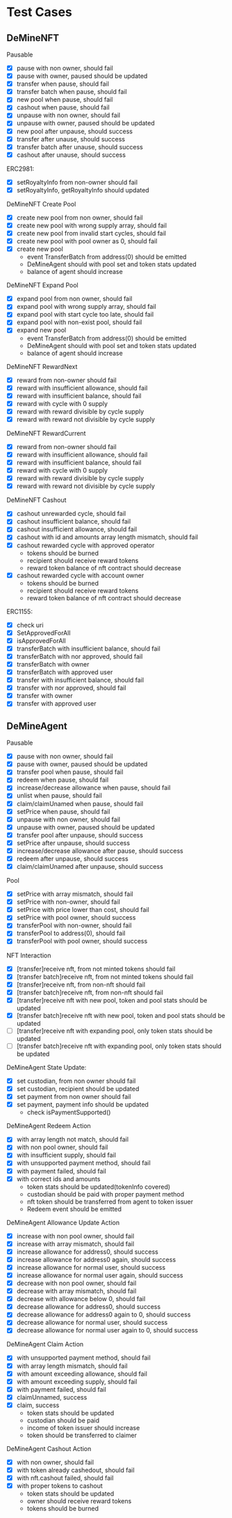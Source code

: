 # Test Cases

## DeMineNFT

Pausable
 - [x] pause with non owner, should fail
 - [x] pause with owner, paused should be updated
 - [x] transfer when pause, should fail
 - [x] transfer batch when pause, should fail
 - [x] new pool when pause, should fail
 - [x] cashout when pause, should fail
 - [x] unpause with non owner, should fail
 - [x] unpause with owner, paused should be updated
 - [x] new pool after unpause, should success
 - [x] transfer after unause, should success
 - [x] transfer batch after unause, should success
 - [x] cashout after unause, should success

ERC2981:
 - [x] setRoyaltyInfo from non-owner should fail
 - [x] setRoyaltyInfo, getRoyaltyInfo should updated

DeMineNFT Create Pool
 - [x] create new pool from non owner, should fail
 - [x] create new pool with wrong supply array, should fail
 - [x] create new pool from invalid start cycles, should fail
 - [x] create new pool with pool owner as 0, should fail
 - [x] create new pool
    - event TransferBatch from address(0) should be emitted
    - DeMineAgent should with pool set and token stats updated
    - balance of agent should increase

DeMineNFT Expand Pool
 - [x] expand pool from non owner, should fail
 - [x] expand pool with wrong supply array, should fail
 - [x] expand pool with start cycle too late, should fail
 - [x] expand pool with non-exist pool, should fail
 - [x] expand new pool
    - event TransferBatch from address(0) should be emitted
    - DeMineAgent should with pool set and token stats updated
    - balance of agent should increase

DeMineNFT RewardNext
 - [x] reward from non-owner should fail
 - [x] reward with insufficient allowance, should fail
 - [x] reward with insufficient balance, should fail
 - [x] reward with cycle with 0 supply
 - [x] reward with reward divisible by cycle supply
 - [x] reward with reward not divisible by cycle supply

DeMineNFT RewardCurrent
 - [x] reward from non-owner should fail
 - [x] reward with insufficient allowance, should fail
 - [x] reward with insufficient balance, should fail
 - [x] reward with cycle with 0 supply
 - [x] reward with reward divisible by cycle supply
 - [x] reward with reward not divisible by cycle supply

DeMineNFT Cashout
 - [x] cashout unrewarded cycle, should fail
 - [x] cashout insufficient balance, should fail
 - [x] cashout insufficient allowance, should fail
 - [x] cashout with id and amounts array length mismatch, should fail
 - [x] cashout rewarded cycle with approved operator
    - tokens should be burned
    - recipient should receive reward tokens
    - reward token balance of nft contract should decrease
 - [x] cashout rewarded cycle with account owner
    - tokens should be burned
    - recipient should receive reward tokens
    - reward token balance of nft contract should decrease

ERC1155:
 - [x] check uri
 - [x] SetApprovedForAll
 - [x] isApprovedForAll
 - [x] transferBatch with insufficient balance, should fail
 - [x] transferBatch with nor approved, should fail
 - [x] transferBatch with owner
 - [x] transferBatch with approved user
 - [x] transfer with insufficient balance, should fail
 - [x] transfer with nor approved, should fail
 - [x] transfer with owner
 - [x] transfer with approved user

## DeMineAgent

Pausable
 - [x] pause with non owner, should fail
 - [x] pause with owner, paused should be updated
 - [x] transfer pool when pause, should fail
 - [x] redeem when pause, should fail
 - [x] increase/decrease allowance when pause, should fail
 - [x] unlist when pause, should fail
 - [x] claim/claimUnamed when pause, should fail
 - [x] setPrice when pause, should fail
 - [x] unpause with non owner, should fail
 - [x] unpause with owner, paused should be updated
 - [x] transfer pool after unpause, should success
 - [x] setPrice after unpause, should success
 - [x] increase/decrease allowance after pause, should success
 - [x] redeem after unpause, should success
 - [x] claim/claimUnamed after unpause, should success

Pool
 - [x] setPrice with array mismatch, should fail
 - [x] setPrice with non-owner, should fail
 - [x] setPrice with price lower than cost, should fail
 - [x] setPrice with pool owner, should success
 - [x] transferPool with non-owner, should fail
 - [x] transferPool to address(0), should fail
 - [x] transferPool with pool owner, should success

NFT Interaction
 - [x] [transfer]receive nft, from not minted tokens should fail
 - [x] [transfer batch]receive nft, from not minted tokens should fail
 - [x] [transfer]receive nft, from non-nft should fail
 - [x] [transfer batch]receive nft, from non-nft should fail
 - [x] [transfer]receive nft with new pool, token and pool stats should be updated
 - [x] [transfer batch]receive nft with new pool, token and pool stats should be updated
 - [ ] [transfer]receive nft with expanding pool, only token stats should be updated
 - [ ] [transfer batch]receive nft with expanding pool, only token stats should be updated

DeMineAgent State Update:
 - [x] set custodian, from non owner should fail
 - [x] set custodian, recipient should be updated
 - [x] set payment from non owner should fail
 - [x] set payment, payment info should be updated
    - check isPaymentSupported()

DeMineAgent Redeem Action
 - [x] with array length not match, should fail
 - [x] with non pool owner, should fail
 - [x] with insufficient supply, should fail
 - [x] with unsupported payment method, should fail
 - [x] with payment failed, should fail
 - [x] with correct ids and amounts
    - token stats should be updated(tokenInfo covered)
    - custodian should be paid with proper payment method
    - nft token should be transferred from agent to token issuer
    - Redeem event should be emitted

DeMineAgent Allowance Update Action
 - [x] increase with non pool owner, should fail
 - [x] increase with array mismatch, should fail
 - [x] increase allowance for address0, should success
 - [x] increase allowance for address0 again, should success
 - [x] increase allowance for normal user, should success
 - [x] increase allowance for normal user again, should success
 - [x] decrease with non pool owner, should fail
 - [x] decrease with array mismatch, should fail
 - [x] decrease with allowance below 0, should fail
 - [x] decrease allowance for address0, should success
 - [x] decrease allowance for address0 again to 0, should success
 - [x] decrease allowance for normal user, should success
 - [x] decrease allowance for normal user again to 0, should success

DeMineAgent Claim Action
 - [x] with unsupported payment method, should fail
 - [x] with array length mismatch, should fail
 - [x] with amount exceeding allowance, should fail
 - [x] with amount exceeding supply, should fail
 - [x] with payment failed, should fail
 - [x] claimUnnamed, success
 - [x] claim, success
    - token stats should be updated
    - custodian should be paid
    - income of token issuer should increase
    - token should be transferred to claimer

DeMineAgent Cashout Action
 - [x] with non owner, should fail
 - [x] with token already cashedout, should fail
 - [x] with nft.cashout failed, should fail
 - [x] with proper tokens to cashout
    - token stats should be updated
    - owner should receive reward tokens
    - tokens should be burned
